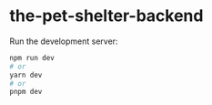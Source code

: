 # the-pet-shelter-backend

Run the development server:

```bash
npm run dev
# or
yarn dev
# or
pnpm dev
```
